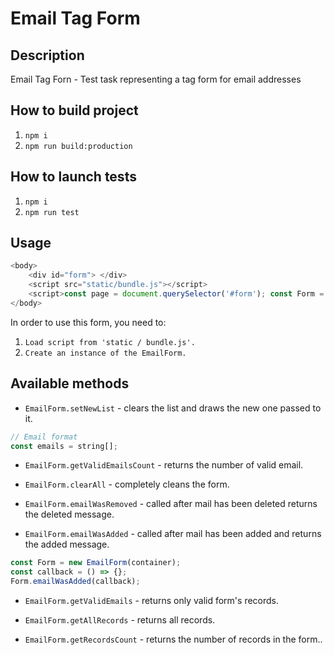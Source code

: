 # Email Tag Form

## Description

Email Tag Forn - Test task representing a tag form for email addresses

## How to build project

1. `npm i`
2. `npm run build:production`

## How to launch tests

1. `npm i`
2. `npm run test`

## Usage

```js
<body>
    <div id="form"> </div>
    <script src="static/bundle.js"></script>
    <script>const page = document.querySelector('#form'); const Form = new EmailForm(page);</script>
</body>
```

In order to use this form, you need to:

1. `Load script from 'static / bundle.js'.`
2. `Create an instance of the EmailForm.`

## Available methods

-   `EmailForm.setNewList` - clears the list and draws the new one passed to it.

```js
// Email format
const emails = string[];
```

-   `EmailForm.getValidEmailsCount` - returns the number of valid email.

-   `EmailForm.clearAll` - completely cleans the form.

-   `EmailForm.emailWasRemoved` - called after mail has been deleted returns the deleted message.

-   `EmailForm.emailWasAdded` - called after mail has been added and returns the added message.

```js
const Form = new EmailForm(container);
const callback = () => {};
Form.emailWasAdded(callback);
```

-   `EmailForm.getValidEmails` - returns only valid form's records.

-   `EmailForm.getAllRecords` - returns all records.

-   `EmailForm.getRecordsCount` - returns the number of records in the form..
